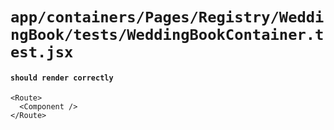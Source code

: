 # `app/containers/Pages/Registry/WeddingBook/tests/WeddingBookContainer.test.jsx`

#### `should render correctly`

```
<Route>
  <Component />
</Route>
```

